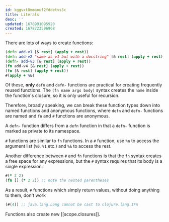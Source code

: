 ```yaml
---
id: kggvxt8mmaouf2fddetvs5c
title: Literals
desc: ''
updated: 1678991095920
created: 1678723596968
---
```


There are lots of ways to create functions:

```clojure
(defn add-v1 [& rest] (apply + rest))
(defn add-v2 "same as v1 but with a docstring" [& rest] (apply + rest))
(defn- add-v3 [& rest] (apply + rest))
(fn add-v4 [& rest] (apply + rest))
(fn [& rest] (apply + rest))
#(apply + %&)
```

Of these, __only__ `defn` and `defn-` functions are practical for creating frequently reused functions. The `(fn name args body)` syntax creates the `name` inside the function's closure, so it is only useful for recursion.

Therefore, broadly speaking, we can break these function types down into named functions and anonymous functions, where `defn` and `defn-` functions are named and `fn` and `#` functions are anonymous. 

A `defn-` function differs from a `defn` function in that a `defn-` function is marked as private to its namespace. 

`#` functions are similar to `fn` functions. In a `#` function, use `%n` to access the argument list (`%0`, `%1` etc.) and `%&` to access the rest.

Another difference between `#` and `fn` functions is that the `fn` syntax creates a free space for any expressions, but the `#` syntax requires that its body is a single expression:

```clojure
#(* 2 2)
(fn [] (* 2 2)) ;; note the nested parentheses
```

As a result, `#` functions which simply return values, without doing anything to them, don't work

```clojure
(#(4)) ;; java.lang.Long cannot be cast to clojure.lang.IFn
```


Functions also create new [[scope.closures]].